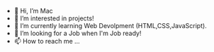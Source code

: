 - 👋 Hi, I’m Mac
- 👀 I’m interested in projects!
- 🌱 I’m currently learning Web Devolpment (HTML,CSS,JavaScript).
- 💞️ I’m looking for a Job when I'm Job ready!
- 📫 How to reach me ...

<!---
strange-supreme/strange-supreme is a ✨ special ✨ repository because its `README.md` (this file) appears on your GitHub profile.
You can click the Preview link to take a look at your changes.
--->

